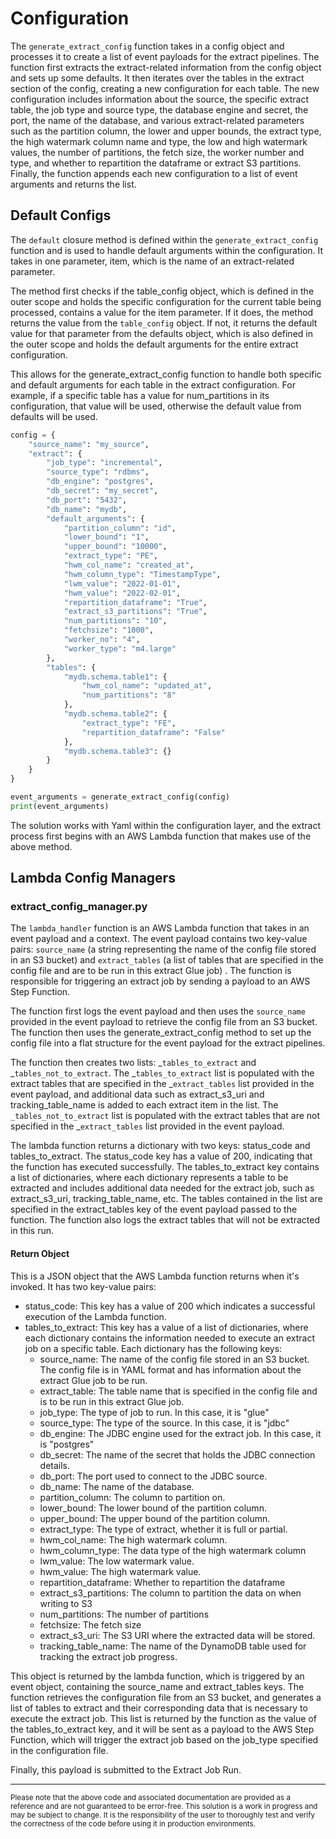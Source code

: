 # Configuration

The `generate_extract_config` function takes in a config object and processes it to create a list of event payloads for
the extract pipelines. The function first extracts the extract-related information from the config object and sets up
some defaults. It then iterates over the tables in the extract section of the config, creating a new configuration for
each table. The new configuration includes information about the source, the specific extract table, the job type and
source type, the database engine and secret, the port, the name of the database, and various extract-related parameters
such as the partition column, the lower and upper bounds, the extract type, the high watermark column name and type, the
low and high watermark values, the number of partitions, the fetch size, the worker number and type, and whether to
repartition the dataframe or extract S3 partitions. Finally, the function appends each new configuration to a list of
event arguments and returns the list.

## Default Configs

The `default` closure method is defined within the `generate_extract_config` function and is used to handle default
arguments within the configuration. It takes in one parameter, item, which is the name of an extract-related parameter.

The method first checks if the table_config object, which is defined in the outer scope and holds the specific
configuration for the current table being processed, contains a value for the item parameter. If it does, the method
returns the value from the `table_config` object. If not, it returns the default value for that parameter from the
defaults object, which is also defined in the outer scope and holds the default arguments for the entire extract
configuration.

This allows for the generate_extract_config function to handle both specific and default arguments for each table in the
extract configuration. For example, if a specific table has a value for num_partitions in its configuration, that value
will be used, otherwise the default value from defaults will be used.

```python
config = {
    "source_name": "my_source",
    "extract": {
        "job_type": "incremental",
        "source_type": "rdbms",
        "db_engine": "postgres",
        "db_secret": "my_secret",
        "db_port": "5432",
        "db_name": "mydb",
        "default_arguments": {
            "partition_column": "id",
            "lower_bound": "1",
            "upper_bound": "10000",
            "extract_type": "PE",
            "hwm_col_name": "created_at",
            "hwm_column_type": "TimestampType",
            "lwm_value": "2022-01-01",
            "hwm_value": "2022-02-01",
            "repartition_dataframe": "True",
            "extract_s3_partitions": "True",
            "num_partitions": "10",
            "fetchsize": "1000",
            "worker_no": "4",
            "worker_type": "m4.large"
        },
        "tables": {
            "mydb.schema.table1": {
                "hwm_col_name": "updated_at",
                "num_partitions": "8"
            },
            "mydb.schema.table2": {
                "extract_type": "FE",
                "repartition_dataframe": "False"
            },
            "mydb.schema.table3": {}
        }
    }
}

event_arguments = generate_extract_config(config)
print(event_arguments)

```

The solution works with Yaml within the configuration layer, and the extract process first begins with
an AWS Lambda function that makes use of the above method.

## Lambda Config Managers

### extract_config_manager.py

The `lambda_handler` function is an AWS Lambda function that takes in an event payload and a context. The event payload
contains two key-value pairs: `source_name` (a string representing the name of the config file stored in an S3 bucket)
and `extract_tables` (a list of tables that are specified in the config file and are to be run in this extract Glue job)
.
The function is responsible for triggering an extract job by sending a payload to an AWS Step Function.

The function first logs the event payload and then uses the `source_name` provided in the event payload to retrieve the
config file from an S3 bucket. The function then uses the generate_extract_config method to set up the config file into
a flat structure for the event payload for the extract pipelines.

The function then creates two lists: _`tables_to_extract` and _`tables_not_to_extract`. The _`tables_to_extract` list is
populated with the extract tables that are specified in the _`extract_tables` list provided in the event payload, and
additional data such as extract_s3_uri and tracking_table_name is added to each extract item in the list. The
`_tables_not_to_extract` list is populated with the extract tables that are not specified in the _`extract_tables` list
provided in the event payload.

The lambda function returns a dictionary with two keys: status_code and tables_to_extract. The status_code key has a
value of 200, indicating that the function has executed successfully. The tables_to_extract key contains a list of
dictionaries, where each dictionary represents a table to be extracted and includes additional data needed for the
extract job, such as extract_s3_uri, tracking_table_name, etc. The tables contained in the list are specified in the
extract_tables key of the event payload passed to the function. The function also logs the extract tables that will not
be extracted in this run.

#### Return Object

This is a JSON object that the AWS Lambda function returns when it's invoked. It has two key-value pairs:

- status_code: This key has a value of 200 which indicates a successful execution of the Lambda function.
- tables_to_extract: This key has a value of a list of dictionaries, where each dictionary contains the information
  needed to execute an extract job on a specific table. Each dictionary has the following keys:
    - source_name: The name of the config file stored in an S3 bucket. The config file is in YAML format and has
      information about the extract Glue job to be run.
    - extract_table: The table name that is specified in the config file and is to be run in this extract Glue job.
    - job_type: The type of job to run. In this case, it is "glue"
    - source_type: The type of the source. In this case, it is "jdbc"
    - db_engine: The JDBC engine used for the extract job. In this case, it is "postgres"
    - db_secret: The name of the secret that holds the JDBC connection details.
    - db_port: The port used to connect to the JDBC source.
    - db_name: The name of the database.
    - partition_column: The column to partition on.
    - lower_bound: The lower bound of the partition column.
    - upper_bound: The upper bound of the partition column.
    - extract_type: The type of extract, whether it is full or partial.
    - hwm_col_name: The high watermark column.
    - hwm_column_type: The data type of the high watermark column
    - lwm_value: The low watermark value.
    - hwm_value: The high watermark value.
    - repartition_dataframe: Whether to repartition the dataframe
    - extract_s3_partitions: The column to partition the data on when writing to S3
    - num_partitions: The number of partitions
    - fetchsize: The fetch size
    - extract_s3_uri: The S3 URI where the extracted data will be stored.
    - tracking_table_name: The name of the DynamoDB table used for tracking the extract job progress.

This object is returned by the lambda function, which is triggered by an event object, containing the source_name and
extract_tables keys. The function retrieves the configuration file from an S3 bucket, and generates a list of tables to
extract and their corresponding data that is necessary to execute the extract job. This list is returned by the function
as the value of the tables_to_extract key, and it will be sent as a payload to the AWS Step Function, which will trigger
the extract job based on the job_type specified in the configuration file.

Finally, this payload is submitted to the Extract Job Run.

---
<small> 
Please note that the above code and associated documentation are provided as a reference and are not guaranteed to be
error-free. This solution is a work in progress and may be subject to change. It is the responsibility of the user to
thoroughly test and verify the correctness of the code before using it in production environments. 
</small>